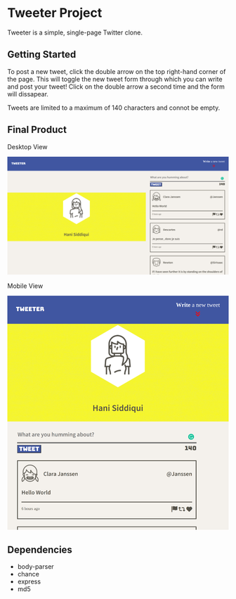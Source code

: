 # Tweeter Project

Tweeter is a simple, single-page Twitter clone.

## Getting Started

To post a new tweet, click the double arrow on the top right-hand corner of the page. This will toggle the new tweet form through which you can write and post your tweet! Click on the double arrow a second time and the form will dissapear.

Tweets are limited to a maximum of 140 characters and connot be empty.

## Final Product

Desktop View 

![Desktop View](https://github.com/hanisiddiqui/tweeter/blob/master/docs/tweeter-desktop.png)

Mobile View 

![Mobile View](https://github.com/hanisiddiqui/tweeter/blob/master/docs/tweeter-mobile.png)

## Dependencies

  - body-parser
  - chance
  - express
  - md5
